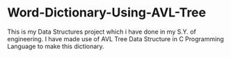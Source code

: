 # Word-Dictionary-Using-AVL-Tree
This is my Data Structures project which i have done in my S.Y. of engineering. I have made use of AVL Tree Data Structure in C Programming Language to make this dictionary.
